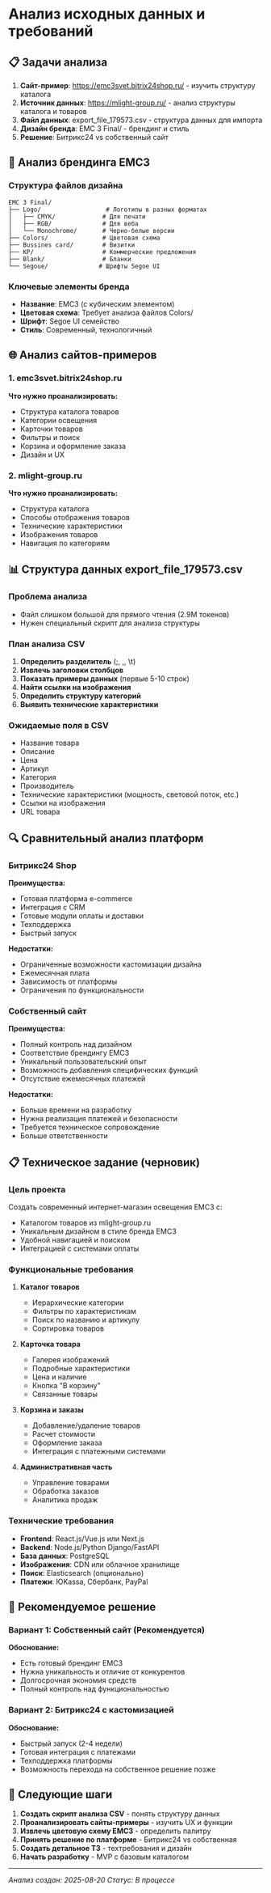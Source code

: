 # Анализ исходных данных и требований

## 📋 Задачи анализа

1. **Сайт-пример**: https://emc3svet.bitrix24shop.ru/ - изучить структуру каталога
2. **Источник данных**: https://mlight-group.ru/ - анализ структуры каталога и товаров
3. **Файл данных**: export_file_179573.csv - структура данных для импорта
4. **Дизайн бренда**: EMC 3 Final/ - брендинг и стиль
5. **Решение**: Битрикс24 vs собственный сайт

## 🎨 Анализ брендинга EMC3

### Структура файлов дизайна
```
EMC 3 Final/
├── Logo/                  # Логотипы в разных форматах
│   ├── CMYK/             # Для печати
│   ├── RGB/              # Для веба
│   └── Monochrome/       # Черно-белые версии
├── Colors/               # Цветовая схема
├── Bussines card/        # Визитки
├── KP/                   # Коммерческие предложения
├── Blank/                # Бланки
└── Segoue/              # Шрифты Segoe UI
```

### Ключевые элементы бренда
- **Название**: EMC3 (с кубическим элементом)
- **Цветовая схема**: Требует анализа файлов Colors/
- **Шрифт**: Segoe UI семейство
- **Стиль**: Современный, технологичный

## 🌐 Анализ сайтов-примеров

### 1. emc3svet.bitrix24shop.ru
**Что нужно проанализировать:**
- Структура каталога товаров
- Категории освещения
- Карточки товаров
- Фильтры и поиск
- Корзина и оформление заказа
- Дизайн и UX

### 2. mlight-group.ru  
**Что нужно проанализировать:**
- Структура каталога
- Способы отображения товаров
- Технические характеристики
- Изображения товаров
- Навигация по категориям

## 📊 Структура данных export_file_179573.csv

### Проблема анализа
- Файл слишком большой для прямого чтения (2.9M токенов)
- Нужен специальный скрипт для анализа структуры

### План анализа CSV
1. **Определить разделитель** (;, ,, \t)
2. **Извлечь заголовки столбцов**
3. **Показать примеры данных** (первые 5-10 строк)
4. **Найти ссылки на изображения**
5. **Определить структуру категорий**
6. **Выявить технические характеристики**

### Ожидаемые поля в CSV
- Название товара
- Описание
- Цена
- Артикул
- Категория
- Производитель
- Технические характеристики (мощность, световой поток, etc.)
- Ссылки на изображения
- URL товара

## 🔍 Сравнительный анализ платформ

### Битрикс24 Shop
**Преимущества:**
- Готовая платформа e-commerce
- Интеграция с CRM
- Готовые модули оплаты и доставки
- Техподдержка
- Быстрый запуск

**Недостатки:**
- Ограниченные возможности кастомизации дизайна
- Ежемесячная плата
- Зависимость от платформы
- Ограничения по функциональности

### Собственный сайт
**Преимущества:**
- Полный контроль над дизайном
- Соответствие брендингу EMC3
- Уникальный пользовательский опыт
- Возможность добавления специфических функций
- Отсутствие ежемесячных платежей

**Недостатки:**
- Больше времени на разработку
- Нужна реализация платежей и безопасности
- Требуется техническое сопровождение
- Больше ответственности

## 📋 Техническое задание (черновик)

### Цель проекта
Создать современный интернет-магазин освещения EMC3 с:
- Каталогом товаров из mlight-group.ru
- Уникальным дизайном в стиле бренда EMC3
- Удобной навигацией и поиском
- Интеграцией с системами оплаты

### Функциональные требования
1. **Каталог товаров**
   - Иерархические категории
   - Фильтры по характеристикам
   - Поиск по названию и артикулу
   - Сортировка товаров

2. **Карточка товара**
   - Галерея изображений
   - Подробные характеристики
   - Цена и наличие
   - Кнопка "В корзину"
   - Связанные товары

3. **Корзина и заказы**
   - Добавление/удаление товаров
   - Расчет стоимости
   - Оформление заказа
   - Интеграция с платежными системами

4. **Административная часть**
   - Управление товарами
   - Обработка заказов
   - Аналитика продаж

### Технические требования
- **Frontend**: React.js/Vue.js или Next.js
- **Backend**: Node.js/Python Django/FastAPI
- **База данных**: PostgreSQL
- **Изображения**: CDN или облачное хранилище
- **Поиск**: Elasticsearch (опционально)
- **Платежи**: ЮKassa, Сбербанк, PayPal

## 🚀 Рекомендуемое решение

### Вариант 1: Собственный сайт (Рекомендуется)
**Обоснование:**
- Есть готовый брендинг EMC3
- Нужна уникальность и отличие от конкурентов
- Долгосрочная экономия средств
- Полный контроль над функциональностью

### Вариант 2: Битрикс24 с кастомизацией
**Обоснование:**
- Быстрый запуск (2-4 недели)
- Готовая интеграция с платежами
- Техподдержка платформы
- Возможность перехода на собственное решение позже

## 📅 Следующие шаги

1. **Создать скрипт анализа CSV** - понять структуру данных
2. **Проанализировать сайты-примеры** - изучить UX и функции
3. **Извлечь цветовую схему EMC3** - определить палитру
4. **Принять решение по платформе** - Битрикс24 vs собственная
5. **Создать детальное ТЗ** - техтребования и дизайн
6. **Начать разработку** - MVP с базовым каталогом

---
*Анализ создан: 2025-08-20*
*Статус: В процессе*